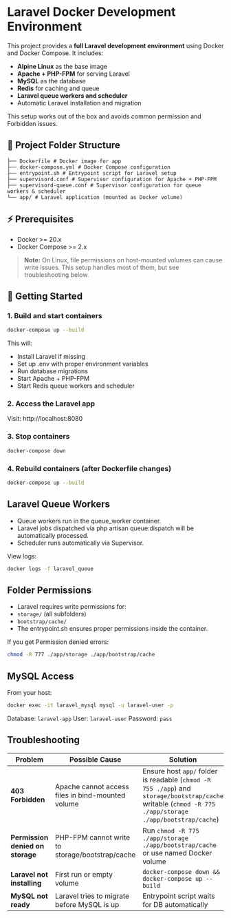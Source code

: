 # Laravel Docker Development Environment

This project provides a **full Laravel development environment** using Docker and Docker Compose. It includes:

- **Alpine Linux** as the base image  
- **Apache + PHP-FPM** for serving Laravel  
- **MySQL** as the database  
- **Redis** for caching and queue  
- **Laravel queue workers and scheduler**  
- Automatic Laravel installation and migration  

This setup works out of the box and avoids common permission and Forbidden issues.

## 📁 Project Folder Structure
```
├── Dockerfile # Docker image for app
├── docker-compose.yml # Docker Compose configuration
├── entrypoint.sh # Entrypoint script for Laravel setup
├── supervisord.conf # Supervisor configuration for Apache + PHP-FPM
├── supervisord-queue.conf # Supervisor configuration for queue workers & scheduler
└── app/ # Laravel application (mounted as Docker volume)
```

## ⚡ Prerequisites

- Docker >= 20.x  
- Docker Compose >= 2.x  

> **Note:** On Linux, file permissions on host-mounted volumes can cause write issues. This setup handles most of them, but see troubleshooting below.

## 🚀 Getting Started

### 1. Build and start containers

```bash
docker-compose up --build
```

This will:
- Install Laravel if missing
- Set up .env with proper environment variables
- Run database migrations
- Start Apache + PHP-FPM
- Start Redis queue workers and scheduler

### 2. Access the Laravel app
Visit: http://localhost:8080

### 3. Stop containers
```bash
docker-compose down
```

### 4. Rebuild containers (after Dockerfile changes)
```bash
docker-compose up --build
```

## Laravel Queue Workers
- Queue workers run in the queue_worker container.
- Laravel jobs dispatched via php artisan queue:dispatch will be automatically processed.
- Scheduler runs automatically via Supervisor.

View logs:
```bash
docker logs -f laravel_queue
```

## Folder Permissions
- Laravel requires write permissions for:
 - `storage/` (all subfolders)
 - `bootstrap/cache/`
- The entrypoint.sh ensures proper permissions inside the container.

If you get Permission denied errors:
```bash
chmod -R 777 ./app/storage ./app/bootstrap/cache
```

## MySQL Access
From your host:
```bash
docker exec -it laravel_mysql mysql -u laravel-user -p
```
Database: `laravel-app`
User: `laravel-user`
Password: `pass`


## Troubleshooting
| Problem                          | Possible Cause                                    | Solution                                                                                                                                                 |
| -------------------------------- | ------------------------------------------------- | -------------------------------------------------------------------------------------------------------------------------------------------------------- |
| **403 Forbidden**                | Apache cannot access files in bind-mounted volume | Ensure host `app/` folder is readable (`chmod -R 755 ./app`) and `storage/bootstrap/cache` writable (`chmod -R 775 ./app/storage ./app/bootstrap/cache`) |
| **Permission denied on storage** | PHP-FPM cannot write to storage/bootstrap/cache   | Run `chmod -R 775 ./app/storage ./app/bootstrap/cache` or use named Docker volume                                                                        |
| **Laravel not installing**       | First run or empty volume                         | `docker-compose down && docker-compose up --build`                                                                                                       |
| **MySQL not ready**              | Laravel tries to migrate before MySQL is up       | Entrypoint script waits for DB automatically                                                                                                             |
